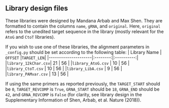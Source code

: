 ## Library design files
These libraries were designed by Mandana Arbab and Max Shen. They are formatted
to contain the columns `name`, `gRNA`, and `original`. Here, `original` refers
to the unedited target sequence in the library (mostly relevant for the `AtoG`
and `CtoT` libraries).

If you wish to use one of these libraries, the alignment parameters in
`_config.py` should be set according to the following table:
| Library Name        | `OFFSET` |`TARGET_LEN`|
|---------------------|:--------:|:----------:|
|`library_12kChar.csv`| 21       | 56         |
|`library_AtoG.csv`   | 10       | 56         |
|`library_CtoT.csv`   | 10       | 56         |
|`library_LibA.csv`   |  9       | 56         |
|`library_PAMvar.csv` | 13       | 56         |

If using the same primers as reported previously, the `TARGET_START` should be
`0`, `TARGET_REVCOMP` is `True`, `GRNA_START` should be `18`, `GRNA_END` should
be `42`, and `GRNA_REVCOMP` is `False` (for clarity, see library design in the
Supplementary Information of Shen, Arbab, et al. Nature (2018)).

